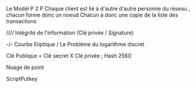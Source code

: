Le Modèl  P 2 P
Chaque client est lié à d'autre d'autre personne du réseau , chacun forme donc un noeud
Chacun à donc une copie de la liste des transactions 

//// Intégrité de l'information (Clé privée / Signature)

  -/- Courbe Eliptique   / Le Problème du logarithme discret 

  Clé Publique = Clé secret X Clé privée  ; Hash 256()  

  Nuage de point 

  ScriptPutkey
